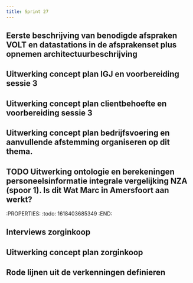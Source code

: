 ```yaml
---
title: Sprint 27
---
```


## Eerste beschrijving van benodigde afspraken VOLT en datastations in de afsprakenset plus opnemen architectuurbeschrijving
## Uitwerking concept plan IGJ en voorbereiding sessie 3
## Uitwerking concept plan clientbehoefte en voorbereiding sessie 3
## Uitwerking concept plan bedrijfsvoering en aanvullende afstemming organiseren op dit thema.
## TODO Uitwerking ontologie en berekeningen personeelsinformatie integrale vergelijking NZA (spoor 1). Is dit Wat Marc in Amersfoort aan werkt?
:PROPERTIES:
:todo: 1618403685349
:END:
## Interviews zorginkoop
## Uitwerking concept plan zorginkoop
## Rode lijnen uit de verkenningen definieren
